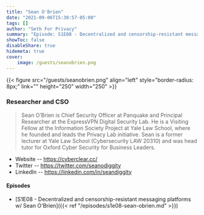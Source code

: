 ```yaml
---
title: "Sean O'Brien"
date: "2021-09-06T15:30:57-05:00"
tags: []
author: "Seth For Privacy"
summary: "Episode: S1E08 - Decentralized and censorship-resistant messaging platforms w/ Sean O'Brien"
showToc: false
disableShare: true
hidemeta: true
cover:
    image: /guests/seanobrien.png
---
```


{{< figure src="/guests/seanobrien.png" align="left" style="border-radius: 8px;" link="" height="250" width="250" >}}

### Researcher and CSO

> Sean O’Brien is Chief Security Officer at Panquake and Principal Researcher at the ExpressVPN Digital Security Lab. He is a Visiting Fellow at the Information Society Project at Yale Law School, where he founded and leads the Privacy Lab initiative. Sean is a former lecturer at Yale Law School (Cybersecurity LAW 20310) and was head tutor for Oxford Cyber Security for Business Leaders.

- Website -- https://cyberclear.cc/
- Twitter -- https://twitter.com/seanodiggity
- LinkedIn -- https://linkedin.com/in/seandiggity

#### Episodes

- [S1E08 - Decentralized and censorship-resistant messaging platforms w/ Sean O'Brien]({{< ref "/episodes/s1e08-sean-obrien.md" >}})
